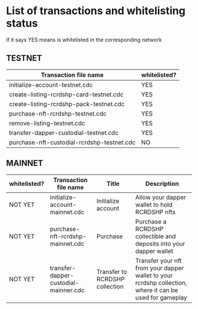 # List of transactions and whitelisting status

If it says YES means is whitelisted in the corresponding network

## **TESTNET**
| Transaction file name                      | whitelisted? | 
|--------------------------------------------|---------|
| initialize-account-testnet.cdc             | YES     |
| create-listing-rcrdshp-card-testnet.cdc    | YES     |
| create-listing-rcrdshp-pack-testnet.cdc    | YES     |
| purchase-nft-rcrdshp-testnet.cdc           | YES     |
| remove-listing-testnet.cdc                 | YES     |
| transfer-dapper-custodial-testnet.cdc      | YES     |
| purchase-nft-custodial-rcrdshp-testnet.cdc | NO      |



## **MAINNET**
| whitelisted? | Transaction file name                 | Title                           | Description                                                                                             |
|--------------|---------------------------------------|---------------------------------|---------------------------------------------------------------------------------------------------------|
|NOT YET       | initialize-account-mainnet.cdc        | Initialize account              | Allow your dapper wallet to hold RCRDSHP nfts                                                           |
|NOT YET       | purchase-nft-rcrdshp-mainnet.cdc      | Purchase                        | Purchase a RCRDSHP collectible and deposits into your dapper wallet                                     |
|NOT YET       | transfer-dapper-custodial-mainner.cdc | Transfer to RCRDSHP collection  | Transfer your nft from your dapper wallet to your rcrdshp collection, where it can be used for gameplay |
